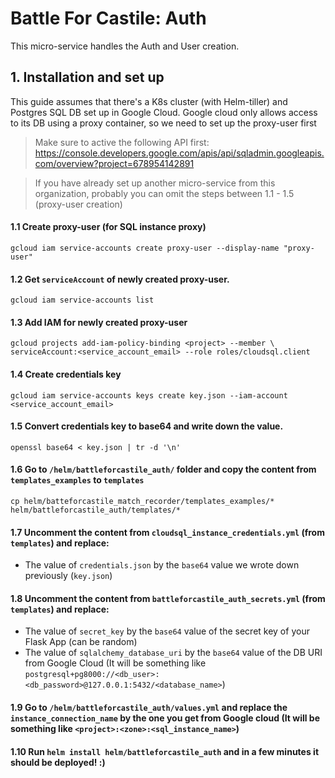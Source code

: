 # Battle For Castile: Auth

This micro-service handles the Auth and User creation.
## 1. Installation and set up

This guide assumes that there's a K8s cluster (with Helm-tiller) and Postgres SQL DB set up in Google Cloud.
Google cloud only allows access to its DB using a proxy container, so we need to set up the
proxy-user first

> Make sure to active the following API first: https://console.developers.google.com/apis/api/sqladmin.googleapis.com/overview?project=678954142891

> If you have already set up another micro-service from this organization, probably you can omit the steps between 1.1 - 1.5 (proxy-user creation)

#### 1.1 Create proxy-user (for SQL instance proxy)
```
gcloud iam service-accounts create proxy-user --display-name "proxy-user"
```

#### 1.2 Get `serviceAccount` of newly created proxy-user.
```
gcloud iam service-accounts list
```

#### 1.3 Add IAM for newly created proxy-user
```
gcloud projects add-iam-policy-binding <project> --member \
serviceAccount:<service_account_email> --role roles/cloudsql.client
```

#### 1.4 Create credentials key
```
gcloud iam service-accounts keys create key.json --iam-account <service_account_email>
```

#### 1.5 Convert credentials key to base64 and write down the value.
```
openssl base64 < key.json | tr -d '\n'
```

#### 1.6 Go to `/helm/battleforcastile_auth/` folder and copy the content from `templates_examples` to `templates`
```
cp helm/batteforcastile_match_recorder/templates_examples/* helm/battleforcastile_auth/templates/*
```

#### 1.7 Uncomment the content from `cloudsql_instance_credentials.yml` (from `templates`) and replace:
 - The value of `credentials.json` by the `base64` value we wrote down previously (`key.json`)

#### 1.8 Uncomment the content from `battleforcastile_auth_secrets.yml` (from `templates`) and replace:
 - The value of `secret_key` by the `base64` value of the secret key of your Flask App (can be random)
 - The value of `sqlalchemy_database_uri` by the `base64` value of the DB URI from Google Cloud (It will be something like `postgresql+pg8000://<db_user>:<db_password>@127.0.0.1:5432/<database_name>`)

#### 1.9 Go to `/helm/battleforcastile_auth/values.yml` and replace the `instance_connection_name` by the one you get from Google cloud (It will be something like `<project>:<zone>:<sql_instance_name>`)

#### 1.10 Run `helm install helm/battleforcastile_auth` and in a few minutes it should be deployed! :)
